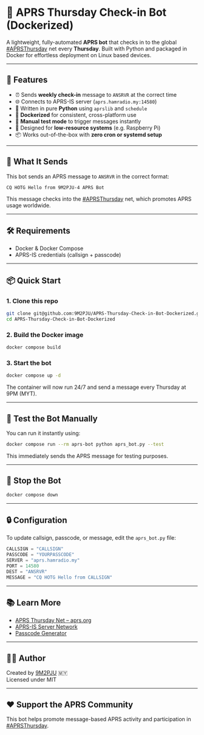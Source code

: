 # 📡 APRS Thursday Check-in Bot (Dockerized)

A lightweight, fully-automated **APRS bot** that checks in to the global [#APRSThursday](https://aprs.org/aprsthursday.html) net every **Thursday**. Built with Python and packaged in Docker for effortless deployment on Linux based devices.

---

## 🚀 Features

- ⏰ Sends **weekly check-in** message to `ANSRVR` at the correct time
- 🌐 Connects to APRS-IS server (`aprs.hamradio.my:14580`)
- 🐍 Written in pure **Python** using `aprslib` and `schedule`
- 🐳 **Dockerized** for consistent, cross-platform use
- 🔌 **Manual test mode** to trigger messages instantly
- 🧠 Designed for **low-resource systems** (e.g. Raspberry Pi)
- 📦 Works out-of-the-box with **zero cron or systemd setup**

---

## 📨 What It Sends

This bot sends an APRS message to `ANSRVR` in the correct format:

```
CQ HOTG Hello from 9M2PJU-4 APRS Bot
```

This message checks into the [#APRSThursday](https://aprs.org/aprsthursday.html) net, which promotes APRS usage worldwide.

---

## 🛠 Requirements

- Docker & Docker Compose
- APRS-IS credentials (callsign + passcode)

---

## 📦 Quick Start

### 1. Clone this repo

```bash
git clone git@github.com:9M2PJU/APRS-Thursday-Check-in-Bot-Dockerized.git
cd APRS-Thursday-Check-in-Bot-Dockerized
```

### 2. Build the Docker image

```bash
docker compose build
```

### 3. Start the bot

```bash
docker compose up -d
```

The container will now run 24/7 and send a message every Thursday at 9PM (MYT).

---

## 🧪 Test the Bot Manually

You can run it instantly using:

```bash
docker compose run --rm aprs-bot python aprs_bot.py --test
```

This immediately sends the APRS message for testing purposes.

---

## 🛑 Stop the Bot

```bash
docker compose down
```

---

## 🔒 Configuration

To update callsign, passcode, or message, edit the `aprs_bot.py` file:

```python
CALLSIGN = "CALLSIGN"
PASSCODE = "YOURPASSCODE"
SERVER = "aprs.hamradio.my"
PORT = 14580
DEST = "ANSRVR"
MESSAGE = "CQ HOTG Hello from CALLSIGN"
```

---

## 📚 Learn More

- [APRS Thursday Net – aprs.org](https://aprsph.net/aprsthursday/)
- [APRS-IS Server Network](http://www.aprs-is.net/)
- [Passcode Generator](https://pass.hamradio.my/)

---

## 🧑‍💻 Author

Created by [9M2PJU](https://github.com/9M2PJU) 🇲🇾  
Licensed under MIT

---

## ❤️ Support the APRS Community

This bot helps promote message-based APRS activity and participation in [#APRSThursday](https://aprsph.net/aprsthursday/).  


